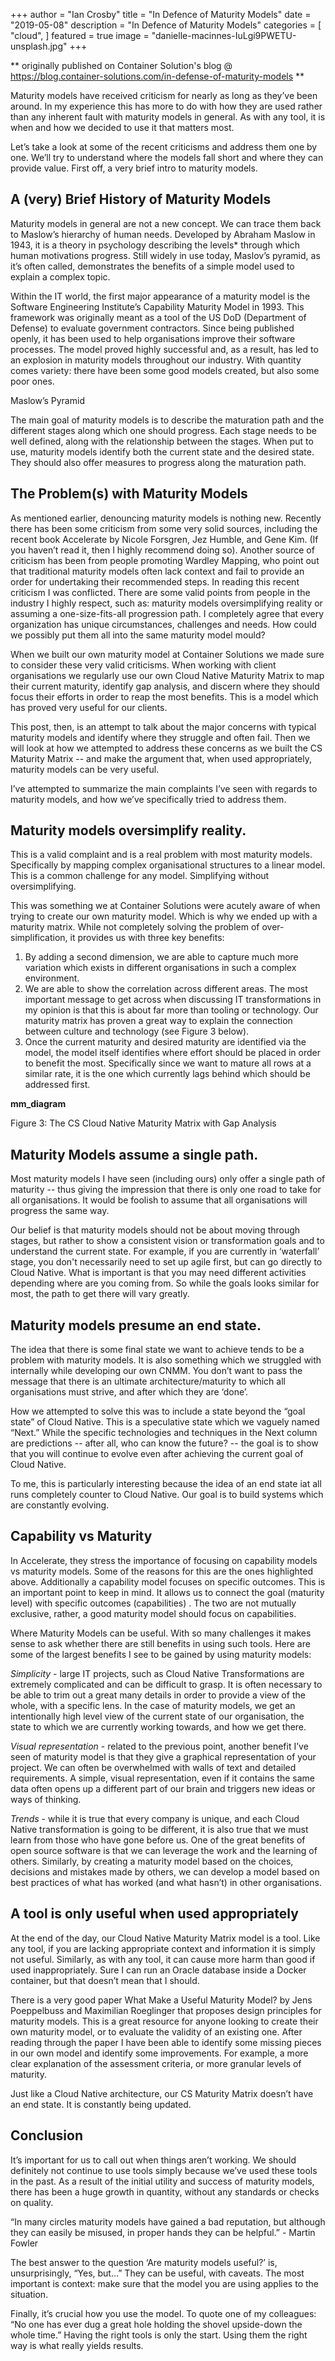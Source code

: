 +++
author = "Ian Crosby"
title = "In Defence of Maturity Models"
date = "2019-05-08"
description = "In Defence of Maturity Models"
categories = [
    "cloud",
]
featured = true
image = "danielle-macinnes-IuLgi9PWETU-unsplash.jpg"
+++

** originally published on Container Solution's blog @ https://blog.container-solutions.com/in-defense-of-maturity-models **

Maturity models have received criticism for nearly as long as they’ve been around.  In my experience this has more to do with how they are used rather than any inherent fault with maturity models in general. As with any tool, it is when and how we decided to use it that matters most.

Let’s take a look at some of the recent criticisms and address them one by one. We’ll try to understand where the models fall short and where they can provide value. First off, a very brief intro to maturity models.

## A (very) Brief History of Maturity Models

Maturity models in general are not a new concept. We can trace them back to Maslow’s hierarchy of human needs. Developed by Abraham Maslow in 1943, it is a theory in psychology describing the levels* through which human motivations progress. Still widely in use today, Maslov’s pyramid, as it’s often called, demonstrates the benefits of a simple model used to explain a complex topic.

Within the IT world, the first major appearance of a maturity model is the Software Engineering Institute’s Capability Maturity Model in 1993. This framework was originally meant as a tool of the US DoD (Department of Defense) to evaluate government contractors. Since being published openly, it has been used to help organisations improve their software processes. The model proved highly successful and, as a result, has led to an explosion in maturity models throughout our industry. With quantity comes variety: there have been some good models created, but also some poor ones.  

 

Maslow’s Pyramid
 

The main goal of maturity models is to describe the maturation path and the different stages along which one should progress. Each stage needs to be well defined, along with the relationship between the stages. When put to use, maturity models identify both the current state and the desired state. They should also offer measures to progress along the maturation path.

## The Problem(s) with Maturity Models

As mentioned earlier, denouncing maturity models is nothing new. Recently there has been some criticism from some very solid sources, including the recent book Accelerate by Nicole Forsgren, Jez Humble, and Gene Kim. (If you haven’t read it, then I highly recommend doing so). Another source of criticism has been from people promoting Wardley Mapping, who point out that traditional maturity models often lack context and fail to provide an order for undertaking their recommended steps. In reading this recent criticism I was conflicted. There are some valid points from people in the industry I highly respect, such as: maturity models oversimplifying reality or assuming a one-size-fits-all progression path. I completely agree that every organization has unique circumstances, challenges and needs. How could we possibly put them all into the same maturity model mould?

When we built our own maturity model at Container Solutions we made sure to consider these very valid criticisms. When working with client organisations we regularly use our own Cloud Native Maturity Matrix to map their current maturity, identify gap analysis, and discern where they should focus their efforts in order to reap the most benefits. This is a model which has proved very useful for our clients.

This post, then, is an attempt to talk about the major concerns with typical maturity models and identify where they struggle and often fail. Then we will look at how we attempted to address these concerns as we built the CS Maturity Matrix -- and make the argument that, when used appropriately, maturity models can be very useful.

 
I’ve attempted to summarize the main complaints I’ve seen with regards to maturity models, and how we’ve specifically tried to address them.

## Maturity models oversimplify reality.

This is a valid complaint and is a real problem with most maturity models. Specifically by mapping complex organisational structures to a linear model. This is a common challenge for any model. Simplifying without oversimplifying.

This was something we at Container Solutions were acutely aware of when trying to create our own maturity model. Which is why we ended up with a maturity matrix. While not completely solving the problem of over-simplification, it provides us with three key benefits:

1. By adding a second dimension, we are able to capture much more variation which exists in different organisations in such a complex environment.
2. We are able to show the correlation across different areas. The most important message to get across when discussing IT transformations in my opinion is that this is about far more than tooling or technology. Our maturity matrix has proven a great way to explain the connection between culture and technology (see Figure 3 below).
3. Once the current maturity and desired maturity are identified via the model, the model itself identifies where effort should be placed in order to benefit the most. Specifically since we want to mature all rows at a similar rate, it is the one which currently lags behind which should be addressed first.

**mm_diagram**

Figure 3: The CS Cloud Native Maturity Matrix with Gap Analysis

## Maturity Models assume a single path.

Most maturity models I have seen (including ours) only offer a single path of maturity -- thus giving the impression that there is only one road to take for all organisations. It would be foolish to assume that all organisations will progress the same way.

Our belief is that maturity models should not be about moving through stages, but rather to show a consistent vision or transformation goals and to understand the current state. For example, if you are currently in ‘waterfall’ stage, you don't necessarily need to set up agile first, but can go directly to Cloud Native. What is important is that you may need different activities depending where are you coming from. So while the goals looks similar for most, the path to get there will vary greatly.

## Maturity models presume an end state.

The idea that there is some final state we want to achieve tends to be a problem with maturity models. It is also something which we struggled with internally while developing our own CNMM. You don’t want to pass the message that there is an ultimate architecture/maturity to which all organisations must strive, and after which they are ‘done’.

How we attempted to solve this was to include a state beyond the “goal state” of Cloud Native. This is a speculative state which we vaguely named “Next.” While the specific technologies and techniques in the Next column are predictions -- after all, who can know the future? --  the goal is to show that you will continue to evolve even after achieving the current goal of Cloud Native.

To me, this is particularly interesting because the idea of an end state iat all runs completely counter to Cloud Native. Our goal is to build systems which are constantly evolving.

## Capability vs Maturity

In Accelerate, they stress the importance of focusing on capability models vs maturity models. Some of the reasons for this are the ones highlighted above. Additionally a capability model focuses on specific outcomes. This is an important point to keep in mind. It allows us to connect the goal (maturity level) with specific outcomes (capabilities) . The two are not mutually exclusive, rather, a good maturity model should focus on capabilities.

Where Maturity Models can be useful.
With so many challenges it makes sense to ask whether there are still benefits in using such tools. Here are some of the largest benefits I see to be gained by using maturity models:

*Simplicity* - large IT projects, such as Cloud Native Transformations are extremely complicated and can be difficult to grasp. It is often necessary to be able to trim out a great many details in order to provide a view of the whole, with a specific lens. In the case of maturity models, we get an intentionally high level view of the current state of our organisation, the state to which we are currently working towards, and how we get there.

*Visual representation* - related to the previous point, another benefit I’ve seen of maturity model is that they give a graphical representation of your project. We can often be overwhelmed with walls of text and detailed requirements. A simple, visual representation, even if it contains the same data often opens up a different part of our brain and triggers new ideas or ways of thinking.

*Trends* - while it is true that every company is unique, and each Cloud Native transformation is going to be different, it is also true that we must learn from those who have gone before us. One of the great benefits of open source software is that we can leverage the work and the learning of others.  Similarly, by creating a maturity model based on the choices, decisions and mistakes made by others, we can develop a model based on best practices of what has worked (and what hasn’t) in other organisations.

## A tool is only useful when used appropriately

At the end of the day, our Cloud Native Maturity Matrix model is a tool. Like any tool, if you are lacking appropriate context and information it is simply not useful. Similarly, as with any tool, it can cause more harm than good if used inappropriately. Sure I can run an Oracle database inside a Docker container, but that doesn’t mean that I should.

There is a very good paper What Make a Useful Maturity Model? by Jens Poeppelbuss and Maximilian Roeglinger that proposes design principles for maturity models. This is a great resource for anyone looking to create their own maturity model, or to evaluate the validity of an existing one. After reading through the paper I have been able to identify some missing pieces in our own model and identify some improvements. For example, a more clear explanation of the assessment criteria, or more granular levels of maturity.

Just like a Cloud Native architecture, our CS Maturity Matrix doesn’t have an end state. It is constantly being updated.

## Conclusion

It’s important for us to call out when things aren’t working. We should definitely not continue to use tools simply because we’ve used these tools in the past.  As a result of the initial utility and success of maturity models, there has been a huge growth in quantity, without any standards or checks on quality.

“In many circles maturity models have gained a bad reputation, but although they can easily be misused, in proper hands they can be helpful.” - Martin Fowler

The best answer to the question ‘Are maturity models useful?’  is, unsurprisingly, “Yes, but…” They can be useful, with caveats. The most important is context: make sure that the model you are using applies to the situation.

Finally, it’s crucial how you use the model. To quote one of my colleagues: “No one has ever dug a great hole holding the shovel upside-down the whole time.” Having the right tools is only the start. Using them the right way is what really yields results.
